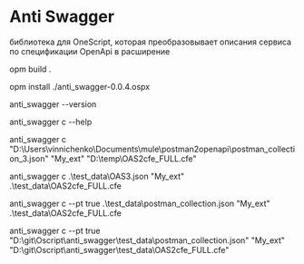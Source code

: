 # Anti Swagger

библиотека для OneScript, которая преобразовывает описания сервиса по спецификации OpenApi в расширение

opm build .

opm install ./anti_swagger-0.0.4.ospx

anti_swagger --version

anti_swagger c --help

anti_swagger c "D:\Users\vinnichenko\Documents\mule\postman2openapi\postman_collection_3.json" "My_ext" "D:\temp\OAS2сfe_FULL.cfe"

anti_swagger c .\test_data\OAS3.json "My_ext" .\test_data\OAS2сfe_FULL.cfe

anti_swagger c --pt true .\test_data\postman_collection.json "My_ext" .\test_data\OAS2сfe_FULL.cfe

anti_swagger c --pt true "D:\git\Oscript\anti_swagger\test_data\postman_collection.json" "My_ext" "D:\git\Oscript\anti_swagger\test_data\OAS2сfe_FULL.cfe"